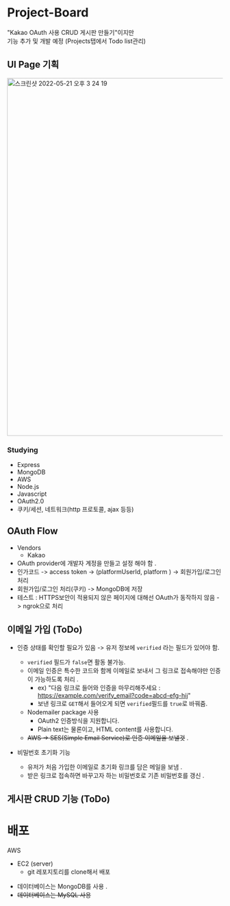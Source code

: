 # Project-Board
"Kakao OAuth 사용 CRUD 게시판 만들기"이지만  
기능 추가 및 개발 예정 (Projects탭에서 Todo list관리)

## UI Page 기획
<img width="836" alt="스크린샷 2022-05-21 오후 3 24 19" src="https://user-images.githubusercontent.com/74397919/171820229-67434d5c-44e1-494b-93a9-24d119bb0e06.png">


### Studying
  - Express
  - MongoDB
  - AWS
  - Node.js
  - Javascript
  - OAuth2.0
  - 쿠키/세션, 네트워크(http 프로토콜, ajax 등등)

## OAuth Flow
  - Vendors
    - Kakao
  - OAuth provider에 개발자 계정을 만들고 설정 해야 함 .
  - 인가코드 -> access token -> (platformUserId, platform ) -> 회원가입/로그인 처리
  - 회원가입/로그인 처리(쿠키) -> MongoDB에 저장 
  - 테스트 : HTTPS보안이 적용되지 않은 페이지에 대해선 OAuth가 동작하지 않음 -> ngrok으로 처리

## 이메일 가입 (ToDo)
- 인증 상태를 확인할 필요가 있음 -> 유저 정보에 `verified` 라는 필드가 있어야 함.
  - `verified` 필드가 `false`면 활동 불가능.
  - 이메일 인증은 특수한 코드와 함께 이메일로 보내서 그 링크로 접속해야만 인증이 가능하도록 처리 .
    - ex) "다음 링크로 들어와 인증을 마무리해주세요 : https://example.com/verify_email?code=abcd-efg-hij"
    - 보낸 링크로 `GET`해서 들어오게 되면 `verified`필드를 `true`로 바꿔줌.
  - Nodemailer package 사용 
    - OAuth2 인증방식을 지원합니다.
    - Plain text는 물론이고, HTML content를 사용합니다.
  - ~~AWS -> SES(Simple Email Service)로 인증 이메일을 보낼것~~ .

- 비밀번호 초기화 기능
  - 유저가 처음 가입한 이메일로 초기화 링크를 담은 메일을 보냄 . 
  - 받은 링크로 접속하면 바꾸고자 하는 비밀번호로 기존 비밀번호를 갱신 . 

## 게시판 CRUD 기능 (ToDo)


# 배포 
AWS
- EC2 (server)
  - git 레포지토리를 clone해서 배포
<!-- - HTTPS 지원 - Amazon 인증서.
- ELB(Elastic Load Balancer)를 사용해 여기에 인증서를 물리고, ELB가 뒤에 EC2를 바라보게 함 .
- SES를 통해 메일 처리 . -->

- 데이터베이스는 MongoDB를 사용 .
- ~~데이터베이스는 MySQL 사용~~ 
